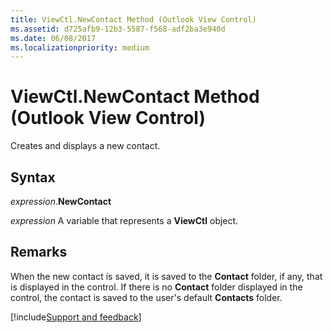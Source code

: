 ```yaml
---
title: ViewCtl.NewContact Method (Outlook View Control)
ms.assetid: d725afb9-12b3-5587-f568-adf2ba3e940d
ms.date: 06/08/2017
ms.localizationpriority: medium
---
```



# ViewCtl.NewContact Method (Outlook View Control)

Creates and displays a new contact.


## Syntax

_expression_.**NewContact**

_expression_ A variable that represents a **ViewCtl** object.


## Remarks

When the new contact is saved, it is saved to the **Contact** folder, if any, that is displayed in the control. If there is no **Contact** folder displayed in the control, the contact is saved to the user's default **Contacts** folder.

[!include[Support and feedback](~/includes/feedback-boilerplate.md)]